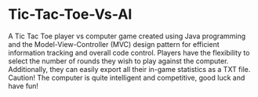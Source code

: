 # Tic-Tac-Toe-Vs-AI
A Tic Tac Toe player vs computer game created using Java programming and the Model-View-Controller (MVC) design pattern for efficient information tracking and overall code control. 
Players have the flexibility to select the number of rounds they wish to play against the computer. 
Additionally, they can easily export all their in-game statistics as a TXT file. Caution! The computer is quite intelligent and competitive, good luck and have fun!
